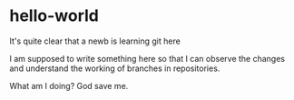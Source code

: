 # hello-world
It's quite clear that a newb is learning git here

I am supposed to write something here so that I can observe the changes and understand the working of branches in repositories.

What am I doing? God save me.
